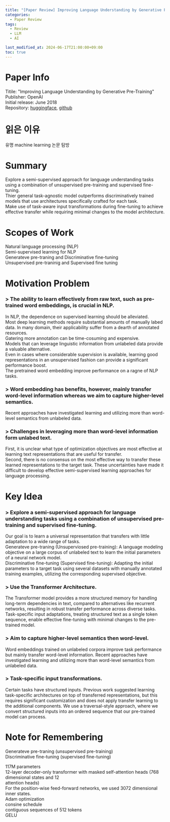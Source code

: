 ```yaml
---
title: "[Paper Review] Improving Language Understanding by Generative Pre-Training"
categories:
  - Paper Review
tags:
  - Review
  - LLM
  - AI

last_modified_at: 2024-06-17T21:00:00+09:00
toc: true
---
```


# Paper Info
Titile: "Improving Language Understanding by Generative Pre-Training"  
Publisher: OpenAI  
Initial release: June 2018  
Repository: [huggingface](https://github.com/huggingface/transformers), [github](https://github.com/openai/finetune-transformer-lm)

# 읽은 이유
유명 machine learning 논문 탐방

# Summary
Explore a semi-supervised approach for language understanding tasks using a combination of unsupervised pre-training and supervised fine-tuning.  
Thier general task-agnostic model outperforms discriminatively trained models that use architectures specifically crafted for each task.  
Make use of task-aware input transformations during fine-tuning to achieve effective transfer while requiring minimal changes to the model architecture.  

# Scopes of Work
Natural language processing (NLP)  
Semi-supervised learning for NLP  
Generateve pre-traning and Discriminative fine-tuning  
Unsupervised pre-traninig and Supervised fine tuning  

# Motivation Problem
### > The ability to learn effectively from raw text, such as pre-trained word embeddings, is crucial in NLP.
In NLP, the dependence on supervised learning should be alleviated.  
Most deep learning methods require substantial amounts of manually labed data.
In many domain, their applicability suffer from a dearth of annotated resources.  
Gatering more annotation can be time-cosuming and expensive.  
Models that can leverage linguistic information from unlabeled data provide a valuable alternative.  
Even in cases where considerable supervision is available, learning good representations in an unsupervised fashion can provide a significant performance boost.  
The pretrained word embedding improve performance on a ragne of NLP tasks.

### > Word embedding has benefits, however, mainly transfer word-level information whereas we aim to capture higher-level semantics.
Recent approaches have investigated learning and utilizing more than word-level semantics from unlabeled data.  

### > Challenges in leveraging more than word-level information form unlabed text.
First, it is unclear what type of optimization objectives are most effective at learning text representations that are useful for transfer.  
Second, there is no consensus on the most effective way to transfer these learned representations to the target task.
These uncertainties have made it difficult to develop effective semi-supervised learning approaches for language processing.  

# Key Idea
### > Explore a semi-supervised approach for language understanding tasks using a combination of unsupervised pre-training and supervised fine-tuning.  
Our goal is to learn a universal representation that transfers with little adaptation to a wide range of tasks.  
Generateve pre-traning (Unsuperviosed pre-training): A language modeling objective on a large corpus of unlabeled text to learn the initial parameters of a neural network model.  
Discriminative fine-tuning (Supervised fine-tuning): Adapting the initial parameters to a target task using several datasets with manually annotated training examples, utilizing the corresponding supervised objective.

### > Use the Transformer Architecture.  
The Transformer model provides a more structured memory for handling long-term dependencies in text, compared to alternatives like recurrent networks, resulting in robust transfer performance across diverse tasks.  
Task-specific input adaptations, treating structured text as a single token sequence, enable effective fine-tuning with minimal changes to the pre-trained model.  

### > Aim to capture higher-level semantics then word-level.
Word embeddings trained on unlabeled corpora improve task performance but mainly transfer word-level information.
Recent approaches have investigated learning and utilizing more than word-level semantics from unlabeled data.

### > Task-specific input transformations.
Certain tasks have structured inputs.
Previous work suggested learning task-specific architectures on top of transferred representations, but this requires significant customization and does not apply transfer learning to the additional components.
We use a traversal-style approach, where we convert structured inputs into an ordered sequence that our pre-trained model can process.


# Note for Remembering
Generateve pre-traning (unsupervised pre-training)  
Discriminative fine-tuning (supervised fine-tuning)  

117M parameters  
12-layer decoder-only transformer with masked self-attention heads (768 dimensional states and 12  
attention heads)  
For the position-wise feed-forward networks, we used 3072 dimensional inner states.  
Adam optimization  
consine schedule  
contiguous sequences of 512 tokens  
GELU  
